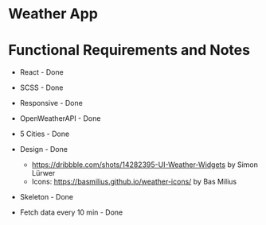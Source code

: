 # Weather App

# Functional Requirements and Notes

- React - Done
- SCSS - Done
- Responsive - Done
- OpenWeatherAPI - Done
- 5 Cities - Done
- Design - Done

  - https://dribbble.com/shots/14282395-UI-Weather-Widgets by Simon Lürwer
  - Icons: https://basmilius.github.io/weather-icons/ by Bas Milius

- Skeleton - Done
- Fetch data every 10 min - Done
